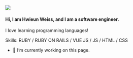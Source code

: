 ![](https://res.cloudinary.com/hweiss/image/upload/v1661103063/Hwieun_weiss_lbmw2d.png)
#### Hi, I am Hwieun Weiss, and I am a software engineer.

I love learning programming languages!

Skills: RUBY / RUBY ON RAILS / VUE JS / JS / HTML / CSS

- 🔭 I’m currently working on this page. 


<!--
**HWeiss63/HWeiss63** is a ✨ _special_ ✨ repository because its `README.md` (this file) appears on your GitHub profile.

Here are some ideas to get you started:

- 🔭 I’m currently working on ...
- 🌱 I’m currently learning ...
- 👯 I’m looking to collaborate on ...
- 🤔 I’m looking for help with ...
- 💬 Ask me about ...
- 📫 How to reach me: ...
- 😄 Pronouns: ...
- ⚡ Fun fact: ...
-->

